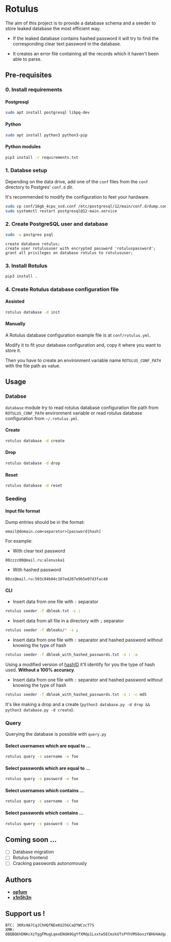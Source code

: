# Rotulus

 The aim of this project is to provide a database schema and a seeder to store leaked database the most efficient way.

- If the leaked database contains hashed password it will try to find the corresponding clear text password in the database.

- It creates an error file containing all the records which it haven't been able to parse.

## Pre-requisites
### 0. Install requirements
#### Postgresql
```bash
sudo apt install postgresql libpq-dev
```

#### Python 
```bash
sudo apt install python3 python3-pip
```

#### Python modules
```bash
pip3 install -r requirements.txt
```

### 1. Databse setup

Depending on the data drive, add one of the `conf` files from the `conf` directory to
Postgres' `conf.d` dir.

It's recommended to modify the configuration to feet your hardware.

```bash
sudo cp conf/16gb_4cpu_ssd.conf /etc/postgresql/12/main/conf.d/dump.conf
sudo systemctl restart postgresql@12-main.service
```

### 2. Create PostgreSQL user and database

```bash
sudo -u postgres psql
```

```psql
create database rotulus;
create user rotulususer with encrypted password 'rotuluspassword';
grant all privileges on database rotulus to rotulususer;
```

### 3. Install Rotulus

```bash
pip3 install .
```

### 4. Create Rotulus database configuration file

#### Assisted

```bash
rotulus database -d init
```

#### Manually

A Rotulus database configuration example file is at `conf/rotulus.yml`.

Modify it to fit your database configuration and, copy it where you want to store it.

Then you have to create an environment variable name `ROTULUS_CONF_PATH` with the file path as value.

## Usage

### Databse
`database` module try to read rotulus database configuration file path from `ROTULUS_CONF_PATH` environment variable or read rotulus database configuration from `~/.rotulus.yml`.

#### Create

```bash
rotulus database -d create
```

#### Drop

```bash
rotulus database -d drop
```

#### Reset

```bash
rotulus database -d reset
```

### Seeding

#### Input file format
Dump entries should be in the format:

```
email@domain.com<separator>[password|hash]
```

For example:

- With clear text password
```
00zzzz00@mail.ru:alenuska1
```

- With hashed password
```
00zz@mail.ru:503c84b04c107ed207e9b5e07d3fac46
```

#### CLI

- Insert data from one file with `:` separator
```bash
rotulus seeder -f dbleak.txt -s :
```

- Insert data from all file in a directory with `;` separator
```bash
rotulus seeder -f dbleaks/* -s ;
```

- Insert data from one file with `:` separator and hashed password without knowing the type of hash
```bash
rotulus seeder -f dbleak_with_hashed_passwords.txt -s : -a
```
Using a modified version of [hashID](https://github.com/psypanda/hashID) it'll identify for you the type of hash used. **Without a 100% accuracy**.

- Insert data from one file with `:` separator and hashed password without knowing the type of hash
```bash
rotulus seeder -f dbleak_with_hashed_passwords.txt -s : -c md5
```

It's like making a drop and a create (`python3 database.py -d drop && python3 database.py -d create`).

### Query

Querying the database is possible with `query.py`

#### Select usernames which are equal to ...

```bash
rotulus query -s username -e foo
```

#### Select passwords which are equal to ...

```bash
rotulus query -s password -e foo
```

#### Select usernames which contains ...

```bash
rotulus query -s username -c foo
```

#### Select passwords which contains ...

```bash
rotulus query -s password -c foo
```

## Coming soon ...

- [ ] Database migration
- [ ] Rotulus frontend
- [ ] Cracking passwords autonomously

## Authors
- [**op1um**](https://github.com/0p1um)
- [**x1n5h3n**](https://github.com/x1n5h3n)

## Support us !
```
BTC: 3KRs9A7CqJChHQfNEeKU2hGCaDYWCzcT7S
XMR: 8BQBQ6hDNKcXzTggFMugLqeoENdA9GgYfXMdp1Lxxtw5ECmzkUTsPYhVMS6oxzYBHU4AdgotDnuTp2RTj98ozdkfKVGBLxa
```